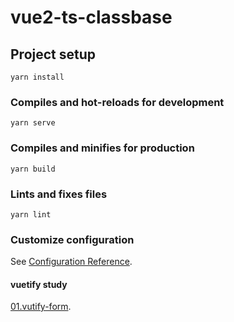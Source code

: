 # vue2-ts-classbase

## Project setup
```
yarn install
```

### Compiles and hot-reloads for development
```
yarn serve
```

### Compiles and minifies for production
```
yarn build
```

### Lints and fixes files
```
yarn lint
```

### Customize configuration
See [Configuration Reference](https://cli.vuejs.org/config/).


#### vuetify study 
[01.vutify-form](https://vuetifyjs.com/zh-Hans/components/forms/#section-63d04ea44e0e9a8c8bc1-26-6e059664).
    
